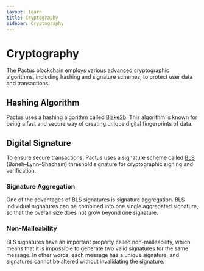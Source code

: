 ```yaml
---
layout: learn
title: Cryptography
sidebar: Cryptography
---
```


# Cryptography

The Pactus blockchain employs various advanced cryptographic algorithms, including hashing and signature schemes,
to protect user data and transactions.

## Hashing Algorithm

Pactus uses a hashing algorithm called [Blake2b](https://www.blake2.net/).
This algorithm is known for being a fast and secure way of creating unique digital fingerprints of data.

## Digital Signature

To ensure secure transactions, Pactus uses a signature scheme called
[BLS](https://datatracker.ietf.org/doc/draft-irtf-cfrg-bls-signature/) (Boneh–Lynn–Shacham)
threshold signature for cryptographic signing and verification.

### Signature Aggregation

One of the advantages of BLS signatures is signature aggregation. BLS individual signatures can be
combined into one single aggregated signature, so that the overall size does not grow beyond one
signature.

### Non-Malleability

BLS signatures have an important property called non-malleability,
which means that it is impossible to generate two valid signatures for the same message.
In other words, each message has a unique signature, and signatures cannot be altered without invalidating the signature.
